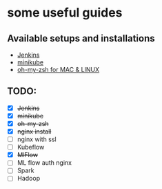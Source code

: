 # some useful guides

## Available setups and installations
- [Jenkins](jenkins_setup/README.md)
- [minikube](minikube_setup/README.md)
- [oh-my-zsh for MAC & LINUX](oh-my-zsh_setup)

## TODO:
- [x] ~~Jenkins~~
- [x] ~~minikube~~
- [x] ~~oh-my-zsh~~
- [x] ~~nginx install~~
- [ ] nginx with ssl
- [ ] Kubeflow
- [x] ~~MlFlow~~
- [ ] ML flow auth nginx
- [ ] Spark
- [ ] Hadoop
